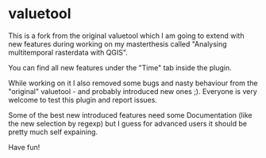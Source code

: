 valuetool
=========

This is a fork from the original valuetool which I am going to extend with new features during working on my masterthesis called "Analysing multitemporal rasterdata with QGIS".

You can find all new features under the "Time" tab inside the plugin.

While working on it I also removed some bugs and nasty behaviour from the "original" valuetool - and probably introduced new ones ;).
Everyone is very welcome to test this plugin and report issues.

Some of the best new introduced features need some Documentation (like the new selection by regexp) but I guess for advanced users it should be pretty much self expaining.

Have fun!
